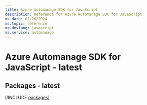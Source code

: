 ```yaml
---
title: Azure Automanage SDK for JavaScript
description: Reference for Azure Automanage SDK for JavaScript
ms.date: 02/26/2024
ms.topic: reference
ms.devlang: javascript
ms.service: automanage
---
```

# Azure Automanage SDK for JavaScript - latest
## Packages - latest
[!INCLUDE [packages](automanage-index.md)]